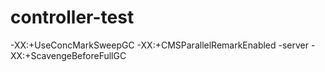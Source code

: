 # controller-test
-XX:+UseConcMarkSweepGC -XX:+CMSParallelRemarkEnabled -server -XX:+ScavengeBeforeFullGC
